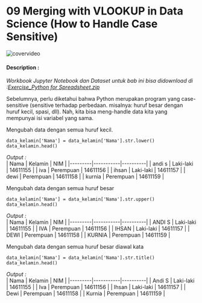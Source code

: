 # 09 Merging with VLOOKUP in Data Science (How to Handle Case Sensitive)

![covervideo](http://bit.ly/makeaicovervideo)

#### **Description :**
_Workbook Jupyter Notebook dan Dataset untuk bab ini bisa didownload di :[Exercise_Python for Spreadsheet.zip](https://drive.google.com/file/d/1WlpXDBTwluGYoV0crZ4fBtXglicXtS-A/view?usp=sharing)_

Sebelumnya, perlu diketahui bahwa Python merupakan program yang case-sensitive (sensitive terhadap perbedaan. misalnya: huruf besar dengan huruf kecil, spasi, dll). Nah, kita bisa meng-handle data kita yang mempunyai isi variabel yang sama.

Mengubah data dengan semua huruf kecil.
```
data_kelamin['Nama'] = data_kelamin['Nama'].str.lower()
data_kelamin.head()
```
*Output :* <br>
| Nama    | Kelamin   | NIM      |
|---------|-----------|----------|
| andi  s | Laki-laki | 14611155 |
| iva     | Perempuan | 14611156 |
| ihsan   | Laki-laki | 14611157 |
| dewi    | Perempuan | 14611158 |
| kurnia  | Perempuan | 14611159 |

Mengubah data dengan semua huruf besar
```
data_kelamin['Nama'] = data_kelamin['Nama'].str.upper()
data_kelamin.head()
```
*Output :* <br>
| Nama    | Kelamin   | NIM      |
|---------|-----------|----------|
| ANDI  S | Laki-laki | 14611155 |
| IVA     | Perempuan | 14611156 |
| IHSAN   | Laki-laki | 14611157 |
| DEWI    | Perempuan | 14611158 |
| KURNIA  | Perempuan | 14611159 |

Mengubah data dengan semua huruf besar diawal kata
```
data_kelamin['Nama'] = data_kelamin['Nama'].str.title()
data_kelamin.head()
```
*Output :* <br>
| Nama    | Kelamin   | NIM      |
|---------|-----------|----------|
| Andi  S | Laki-laki | 14611155 |
| Iva     | Perempuan | 14611156 |
| Ihsan   | Laki-laki | 14611157 |
| Dewi    | Perempuan | 14611158 |
| Kurnia  | Perempuan | 14611159 |